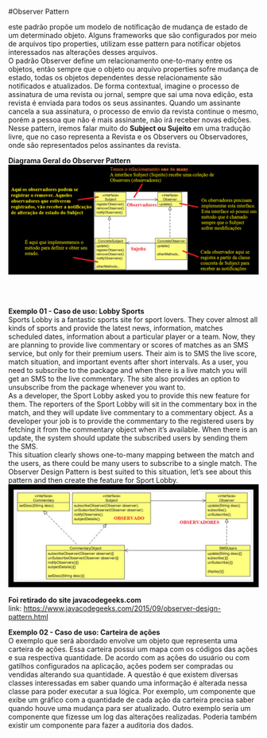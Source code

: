 #Observer Pattern

este padrão propõe um modelo de notificação de mudança de estado de um determinado objeto.
Alguns frameworks que são configurados por meio de arquivos tipo properties, utilizam esse pattern para notificar objetos interessados 
nas alterações desses arquivos. 
<br/>
O padrão Observer define um relacionamento one-to-many entre os objetos, então sempre que o objeto ou arquivo properties sofre mudança de estado, 
todas os objetos dependentes desse relacionamente são notificados e atualizados.
De forma contextual, imagine o processo de assinatura de uma revista ou jornal, sempre que sai uma nova edição, esta revista é enviada para todos os seus assinantes. Quando um assinante cancela a sua assinatura, o processo de envio da revista continue o mesmo, porém a pessoa que não é mais assinante, não irá receber novas edições.
Nesse pattern, iremos falar muito do <b>Subject ou Sujeito</b> em uma tradução livre, que no caso representa a Revista e os Observers ou Observadores, onde são representados pelos assinantes da revista.
<br/>

<b>Diagrama Geral do Observer Pattern</b>	
![alt tag](https://github.com/edneyRoldao/DesignPatternComJava/blob/master/supportFiles/observerExemplo01.png)

<br/><br/>

<b>Exemplo 01 - Caso de uso: Lobby Sports </b>
<br/>
Sports Lobby is a fantastic sports site for sport lovers. They cover almost all kinds of sports and provide the latest news, information, matches scheduled dates, information about a particular player or a team. Now, they are planning to provide live commentary or scores of matches as an SMS service, but only for their premium users. Their aim is to SMS the live score, match situation, and important events after short intervals. As a user, you need to subscribe to the package and when there is a live match you will get an SMS to the live commentary. The site also provides an option to unsubscribe from the package whenever you want to.
<br/>
As a developer, the Sport Lobby asked you to provide this new feature for them. The reporters of the Sport Lobby will sit in the commentary box in the match, and they will update live commentary to a commentary object. As a developer your job is to provide the commentary to the registered users by fetching it from the commentary object when it’s available. When there is an update, the system should update the subscribed users by sending them the SMS.
<br/>
This situation clearly shows one-to-many mapping between the match and the users, as there could be many users to subscribe to a single match. The Observer Design Pattern is best suited to this situation, let’s see about this pattern and then create the feature for Sport Lobby.
<br/>
![alt tag](https://github.com/edneyRoldao/DesignPatternComJava/blob/master/supportFiles/observerExemplo02.png)

<b>Foi retirado do site javacodegeeks.com</b>
<br/>
link: https://www.javacodegeeks.com/2015/09/observer-design-pattern.html
<br/>

<b>Exemplo 02 - Caso de uso: Carteira de ações </b>
<br/>
O exemplo que será abordado envolve um objeto que representa uma carteira de ações. Essa carteira possui um mapa com os códigos das ações e sua respectiva quantidade. De acordo com as ações do usuário ou com gatilhos configurados na aplicação, ações podem ser compradas ou vendidas alterando sua quantidade. A questão é que existem diversas classes interessadas em saber quando uma informação é alterada
nessa classe para poder executar a sua lógica. Por exemplo, um componente que exibe um gráfico com a quantidade de cada ação da carteira precisa saber quando houve uma mudança para ser atualizado. Outro exemplo seria um componente que fizesse um log das alterações realizadas. Poderia também existir um componente para fazer a auditoria dos dados.
